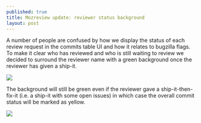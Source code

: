 ```yaml
---
published: true
title: Mozreview update: reviewer status background
layout: post
---
```

A number of people are confused by how we display the status of each review request in the commits table UI and how it relates to bugzilla flags. To make it clear who has reviewed and who is still waiting to review we decided to surround the reviewer name with a green background once the reviewer has given a ship-it.

![](http://i.imgur.com/uuE1CN5.jpg?2)

The background will still be green even if the reviewer gave a ship-it-then-fix-it (i.e. a ship-it with some open issues) in which case the overall commit status will be marked as yellow.

![](http://imgur.com/gDxfHId)